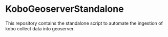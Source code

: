 # KoboGeoserverStandalone
 This repository contains the standalone script to automate the ingestion of kobo collect data into geoserver.
